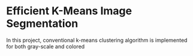 # Efficient K-Means Image Segmentation

In this project, conventional k-means clustering algorithm is implemented for both gray-scale and colored